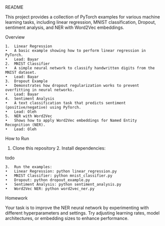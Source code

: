 README

This project provides a collection of PyTorch examples for various machine learning tasks, including linear regression, MNIST classification, Dropout, sentiment analysis, and NER with Word2Vec embeddings.

Overview

	1.	Linear Regression
	•	A basic example showing how to perform linear regression in PyTorch.
	•	Lead: Bayar
	2.	MNIST Classifier
	•	A simple neural network to classify handwritten digits from the MNIST dataset.
	•	Lead: Bayar
	3.	Dropout Example
	•	Demonstrates how dropout regularization works to prevent overfitting in neural networks.
	•	Lead: Bayar
	4.	Sentiment Analysis
	•	A text classification task that predicts sentiment (positive/negative) using PyTorch.
	•	Lead: Oleh
	5.	NER with Word2Vec
	•	Shows how to apply Word2Vec embeddings for Named Entity Recognition (NER).
	•	Lead: Oleh

How to Run
  1. Clone this repository
	2.	Install dependencies:

todo


	3.	Run the examples:
	•	Linear Regression: python linear_regression.py
	•	MNIST Classifier: python mnist_classifier.py
	•	Dropout: python dropout_example.py
	•	Sentiment Analysis: python sentiment_analysis.py
	•	Word2Vec NER: python word2vec_ner.py

Homework

Your task is to improve the NER neural network by experimenting with different hyperparameters and settings. Try adjusting learning rates, model architectures, or embedding sizes to enhance performance.
